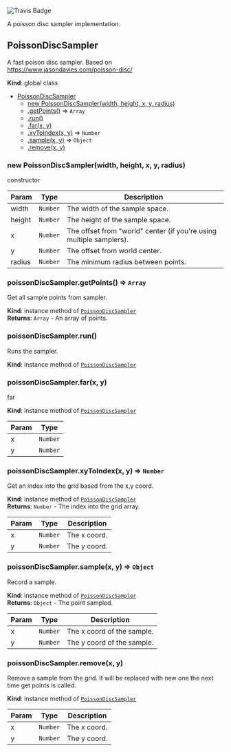  ![Travis Badge](https://travis-ci.org/vantreeseba/poisson-sampler.svg?branch=master)

A poisson disc sampler implementation.

<a name="PoissonDiscSampler"></a>

## PoissonDiscSampler
A fast poison disc sampler.
Based on https://www.jasondavies.com/poisson-disc/

**Kind**: global class  

* [PoissonDiscSampler](#PoissonDiscSampler)
    * [new PoissonDiscSampler(width, height, x, y, radius)](#new_PoissonDiscSampler_new)
    * [.getPoints()](#PoissonDiscSampler+getPoints) ⇒ <code>Array</code>
    * [.run()](#PoissonDiscSampler+run)
    * [.far(x, y)](#PoissonDiscSampler+far)
    * [.xyToIndex(x, y)](#PoissonDiscSampler+xyToIndex) ⇒ <code>Number</code>
    * [.sample(x, y)](#PoissonDiscSampler+sample) ⇒ <code>Object</code>
    * [.remove(x, y)](#PoissonDiscSampler+remove)

<a name="new_PoissonDiscSampler_new"></a>

### new PoissonDiscSampler(width, height, x, y, radius)
constructor


| Param | Type | Description |
| --- | --- | --- |
| width | <code>Number</code> | The width of the sample space. |
| height | <code>Number</code> | The height of the sample space. |
| x | <code>Number</code> | The offset from "world" center (if you're using multiple samplers). |
| y | <code>Number</code> | The offset from world center. |
| radius | <code>Number</code> | The minimum radius between points. |

<a name="PoissonDiscSampler+getPoints"></a>

### poissonDiscSampler.getPoints() ⇒ <code>Array</code>
Get all sample points from sampler.

**Kind**: instance method of [<code>PoissonDiscSampler</code>](#PoissonDiscSampler)  
**Returns**: <code>Array</code> - An array of points.  
<a name="PoissonDiscSampler+run"></a>

### poissonDiscSampler.run()
Runs the sampler.

**Kind**: instance method of [<code>PoissonDiscSampler</code>](#PoissonDiscSampler)  
<a name="PoissonDiscSampler+far"></a>

### poissonDiscSampler.far(x, y)
far

**Kind**: instance method of [<code>PoissonDiscSampler</code>](#PoissonDiscSampler)  

| Param | Type |
| --- | --- |
| x | <code>Number</code> | 
| y | <code>Number</code> | 

<a name="PoissonDiscSampler+xyToIndex"></a>

### poissonDiscSampler.xyToIndex(x, y) ⇒ <code>Number</code>
Get an index into the grid based from the x,y coord.

**Kind**: instance method of [<code>PoissonDiscSampler</code>](#PoissonDiscSampler)  
**Returns**: <code>Number</code> - The index into the grid array.  

| Param | Type | Description |
| --- | --- | --- |
| x | <code>Number</code> | The x coord. |
| y | <code>Number</code> | The y coord. |

<a name="PoissonDiscSampler+sample"></a>

### poissonDiscSampler.sample(x, y) ⇒ <code>Object</code>
Record a sample.

**Kind**: instance method of [<code>PoissonDiscSampler</code>](#PoissonDiscSampler)  
**Returns**: <code>Object</code> - The point sampled.  

| Param | Type | Description |
| --- | --- | --- |
| x | <code>Number</code> | The x coord of the sample. |
| y | <code>Number</code> | The y coord of the sample. |

<a name="PoissonDiscSampler+remove"></a>

### poissonDiscSampler.remove(x, y)
Remove a sample from the grid.
It will be replaced with new one the next time get points is called.

**Kind**: instance method of [<code>PoissonDiscSampler</code>](#PoissonDiscSampler)  

| Param | Type | Description |
| --- | --- | --- |
| x | <code>Number</code> | The x coord. |
| y | <code>Number</code> | The y coord. |

